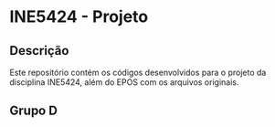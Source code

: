 # INE5424 - Projeto

## Descrição
Este repositório contém os códigos desenvolvidos para o projeto da disciplina INE5424, além do EPOS com os arquivos originais.

## Grupo D
